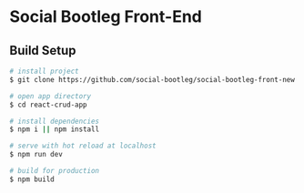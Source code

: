 # Social Bootleg Front-End

## Build Setup

```bash
# install project
$ git clone https://github.com/social-bootleg/social-bootleg-front-new

# open app directory
$ cd react-crud-app

# install dependencies
$ npm i || npm install

# serve with hot reload at localhost
$ npm run dev

# build for production
$ npm build
```
